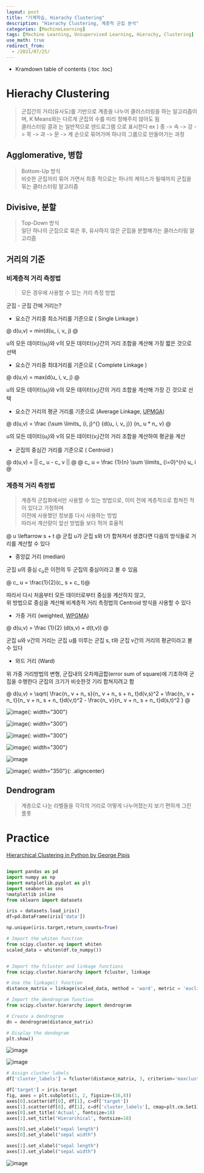 ```yaml
---
layout: post
title: "기계학습, Hierachy Clustering"
description: "Hierachy Clustering, 계층적 군집 분석"
categories: [MachineLearning]
tags: [Machine Learning, Unsupervised Learning, Hierachy, Clustering]
use_math: true
redirect_from:
  - /2021/07/25/
---
```


* Kramdown table of contents
{:toc .toc}      


# Hierachy Clustering 
   
> 군집간의 거리(유사도)를 기반으로 계층을 나누어 클러스터링을 하는 알고리즘이며, K Means와는 다르게 군집의 수를 미리 정해주지 않아도 됨            
> 클러스터링 결과 는 일반적으로 덴드로그램 으로 표시한다
ex ) 종 -> 속 -> 강 -> 목 -> 과 -> 문 -> 계 순으로 묶어가며 하나의 그룹으로 만들어가는 과정

## Agglomerative, 병합

> Bottom-Up 방식      
> 비슷한 군집끼리 묶어 가면서 최종 적으로는 하나의 케이스가 될때까지 군집을 묶는 클러스터링 알고리즘           

## Divisive, 분할

> Top-Down 방식      
> 일단 하나의 군집으로 묶은 후, 유사하지 않은 군집을 분할해가는 클러스터링 알고리즘
         

## 거리의 기준

### 비계층적 거리 측정법

> 모든 경우에 사용할 수 있는 거리 측정 방법


군집 - 군집 간에 거리는?

- 요소간 거리중 최소거리를 기준으로 ( Single Linkage )     

@ d(u,v) = min(d(u_ i, v_ j) @

u의 모든 데이터($u_ i$)와 v의 모든 데이터($v_ i$)간의 거리 조합을 계산해 가장 짧은 것으로 선택

- 요소간 거리중 최대거리를 기준으로 ( Complete Linkage )       

@ d(u,v) = max(d(u_ i, v_ j) @

u의 모든 데이터($u_ i$)와 v의 모든 데이터($v_ i$)간의 거리 조합을 계산해 가장 긴 것으로 선택
  
- 요소간 거리의 평균 거리를 기준으로 (Average Linkage, [UPMGA](https://en.wikipedia.org/wiki/UPGMA))      

@ d(u,v) = \frac {\sum \limits_ {i, j}^{} {d(u_ i, v_ j}} {n_ u * n_ v} @

u의 모든 데이터($u_ i$)와 v의 모든 데이터($v_ i$)간의 거리 조합을 계산하여 평균을 계산

- 군집의 중심간 거리를 기준으로 ( Centroid )    

@ d(u,v) = || c_ u - c_ v || @
@ c_ u = \frac {1}{n} \sum \limits_ {i=0}^{n} u_ i @


### 계층적 거리 측정법

> 계층적 군집화에서만 사용할 수 있는 방법으로, 이미 전에 계층적으로 합쳐진 적이 있다고 가정하며            
> 이전에 사용했던 정보를 다시 사용하는 방법           
> 따라서 계산량이 앞선 방법들 보다 적어 효율적        

@ u \leftarrow s + t @
군집 u가 군집 s와 t가 합쳐져서 생겼다면 다음의 방식들로 거리를 계산할 수 있다

- 중앙값 거리 (median)

군집 u의 중심 $c_ u$은 이전의 두 군집의 중심이라고 볼 수 있음

@ c_ u  = \frac{1}{2}(c_ s + c_ t)@ 

따라서 다시 처음부터 모든 데이터로부터 중심을 계산하지 않고,       
위 방법으로 중심을 계산해 비계층적 거리 측정법의 Centroid 방식을 사용할 수 있다           

- 가중 거리 (weighted, [WPGMA](https://en.wikipedia.org/wiki/WPGMA))

@ d(u,v) = \frac {1}{2} (d(s,v) + d(t,v)) @

군집 u와 v간의 거리는 군집 u를 이루는 군집 s, t와 군집 v간의 거리의 평균이라고 볼 수 있다

- 와드 거리 (Ward)

위 가중 거리방법의 변형, 군집내의 오차제곱합(error sum of square)에 기초하여 군집을 수행한다
군집의 크기가 비슷한것 기리 합쳐지려고 함

@ d(u,v) = \sqrt{ \frac{n_ v + n_ s}{n_ v + n_ s + n_ t}d(v,s)^2 + \frac{n_ v + n_ t}{n_ v + n_ s + n_ t}d(v,t)^2 - \frac{n_ v}{n_ v + n_ s + n_ t}d(s,t)^2 } @


![image](https://user-images.githubusercontent.com/32366711/127048450-77bfa663-2564-4bf4-9a4b-6e20c14286c4.png){: width="300"}

![image](https://user-images.githubusercontent.com/32366711/127049209-fdf8f831-ee43-416f-a379-5fb4293cc7c2.png){: width="300"}

![image](https://user-images.githubusercontent.com/32366711/127049460-bfd48ee9-d2a0-4f81-ac3e-17ac0a199917.png){: width="300"}

![image](https://user-images.githubusercontent.com/32366711/127049676-236578ea-9998-444f-a65e-2bc072a686be.png){: width="300"}

![image](https://user-images.githubusercontent.com/32366711/126897534-0e5a7f15-cbf2-453d-9ed3-97e227bc903d.png)

![image](https://user-images.githubusercontent.com/32366711/126901230-ccf0c013-de20-4e42-a026-02d425e18ac5.png){: width="350"}{: .aligncenter}

## Dendrogram

> 계층으로 나눈 라벨들을 각각의 거리로 어떻게 나누어졌는지 보기 편하게 그린 플롯


# Practice

[Hierarchical Clustering in Python by George Pipis](https://medium.com/swlh/hierarchical-clustering-in-python-9646cfddee35) 

~~~ python

import pandas as pd
import numpy as np
import matplotlib.pyplot as plt
import seaborn as sns
%matplotlib inline
from sklearn import datasets

iris = datasets.load_iris()
df=pd.DataFrame(iris['data'])

np.unique(iris.target,return_counts=True)

# Import the whiten function
from scipy.cluster.vq import whiten
scaled_data = whiten(df.to_numpy())

~~~

~~~ python

# Import the fcluster and linkage functions
from scipy.cluster.hierarchy import fcluster, linkage

# Use the linkage() function
distance_matrix = linkage(scaled_data, method = 'ward', metric = 'euclidean')

# Import the dendrogram function
from scipy.cluster.hierarchy import dendrogram

# Create a dendrogram
dn = dendrogram(distance_matrix)

# Display the dendogram
plt.show()

~~~

![image](https://user-images.githubusercontent.com/32366711/126991253-4001ad11-a4a1-4d3b-8890-8eef7e9c5063.png)

![image](https://user-images.githubusercontent.com/32366711/126991677-0998ef5a-5756-46f9-b3c4-c8f4cc279192.png)


~~~ python
# Assign cluster labels
df['cluster_labels'] = fcluster(distance_matrix, 3, criterion='maxclust')

df['target'] = iris.target
fig, axes = plt.subplots(1, 2, figsize=(16,8))
axes[0].scatter(df[0], df[1], c=df['target'])
axes[1].scatter(df[0], df[1], c=df['cluster_labels'], cmap=plt.cm.Set1)
axes[0].set_title('Actual', fontsize=18)
axes[1].set_title('Hierarchical', fontsize=18)

axes[0].set_xlabel("sepal length")
axes[0].set_ylabel("sepal width")

axes[1].set_xlabel("sepal length")
axes[1].set_ylabel("sepal width")
~~~

![image](https://user-images.githubusercontent.com/32366711/127045519-b1e93b31-ed48-41bc-bb74-8c7acad26395.png)
